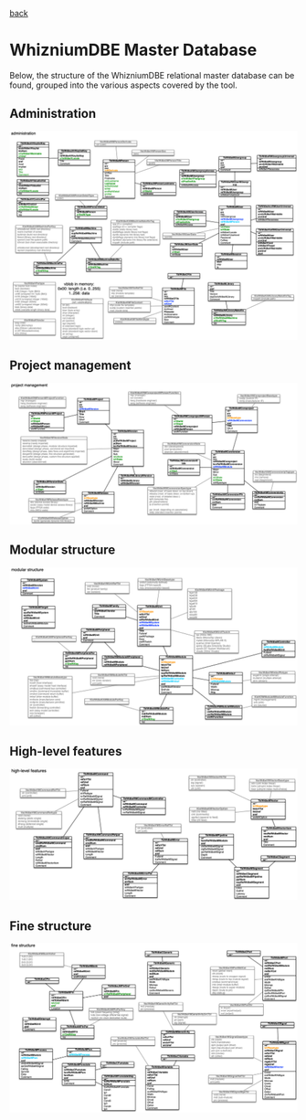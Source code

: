 [back](./README.md)

# WhizniumDBE Master Database

Below, the structure of the WhizniumDBE relational master database can be found, grouped into the various aspects covered by the tool. 

## Administration

![](dbedb/wdbe-administration.jpg)

## Project management

![](dbedb/wdbe-project-management.jpg)

## Modular structure

![](dbedb/wdbe-modular-structure.jpg)

## High-level features

![](dbedb/wdbe-high-level-features.jpg)

## Fine structure

![](dbedb/wdbe-fine-structure.jpg)

